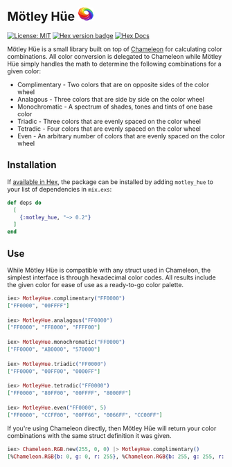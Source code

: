 # Mötley Hüe ![](./assets/color-wheel.png)

[![License: MIT](https://img.shields.io/badge/License-MIT-yellow.svg)](https://opensource.org/licenses/MIT)
[![Hex version badge](https://img.shields.io/hexpm/v/motley_hue.svg)](https://hex.pm/packages/motley_hue)
[![Hex Docs](https://img.shields.io/badge/hex-docs-lightgreen.svg)](https://hexdocs.pm/motley_hue/)

Mötley Hüe is a small library built on top of [Chameleon](https://hexdocs.pm/chameleon/readme.html) for calculating color combinations.
All color conversion is delegated to Chameleon while Mötley Hüe simply handles the math to determine the following combinations for a given color:
* Complimentary - Two colors that are on opposite sides of the color wheel
* Analagous - Three colors that are side by side on the color wheel
* Monochromatic - A spectrum of shades, tones and tints of one base color
* Triadic - Three colors that are evenly spaced on the color wheel
* Tetradic - Four colors that are evenly spaced on the color wheel
* Even - An arbitrary number of colors that are evenly spaced on the color wheel

## Installation

If [available in Hex](https://hex.pm/docs/publish), the package can be installed
by adding `motley_hue` to your list of dependencies in `mix.exs`:

```elixir
def deps do
  [
    {:motley_hue, "~> 0.2"}
  ]
end
```

## Use

While Mötley Hüe is compatible with any struct used in Chameleon, the simplest interface is through hexadecimal color codes.
All results include the given color for ease of use as a ready-to-go color palette.

```elixir
iex> MotleyHue.complimentary("FF0000")
["FF0000", "00FFFF"]

iex> MotleyHue.analagous("FF0000")
["FF0000", "FF8000", "FFFF00"]

iex> MotleyHue.monochromatic("FF0000")
["FF0000", "AB0000", "570000"]

iex> MotleyHue.triadic("FF0000")
["FF0000", "00FF00", "0000FF"]

iex> MotleyHue.tetradic("FF0000")
["FF0000", "80FF00", "00FFFF", "8000FF"]

iex> MotleyHue.even("FF0000", 5)
["FF0000", "CCFF00", "00FF66", "0066FF", "CC00FF"]
```

If you're using Chameleon directly, then Mötley Hüe will return your color combinations with the same struct definition it was given.

```elixir
iex> Chameleon.RGB.new(255, 0, 0) |> MotleyHue.complimentary()
[%Chameleon.RGB{b: 0, g: 0, r: 255}, %Chameleon.RGB{b: 255, g: 255, r: 0}]
```

